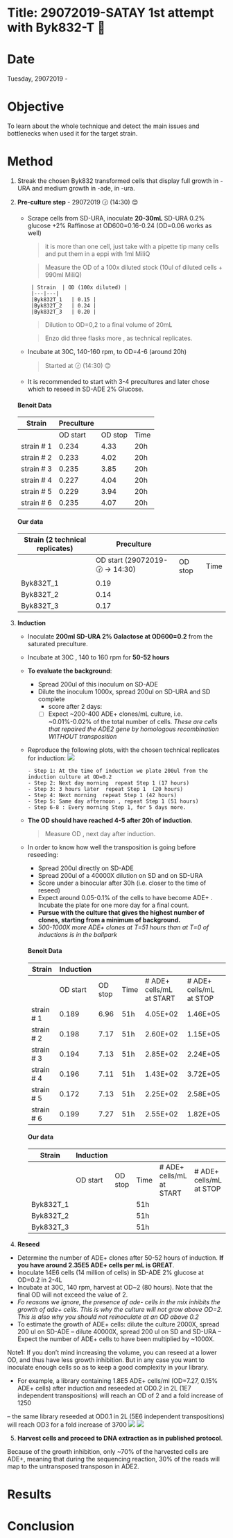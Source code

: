 # Title: 29072019-SATAY 1st attempt with Byk832-T :pray:

# Date
Tuesday, 29072019 -

# Objective
To learn about the whole technique and detect the main issues and bottlenecks when used it for the target strain.

# Method

1. Streak the chosen Byk832 transformed cells that display full growth in -URA and medium growth in -ade, in -ura.
2. **Pre-culture step** - 29072019 :clock230: (14:30) :blush:

    - Scrape cells from SD-URA, inoculate **20-30mL** SD-URA 0.2% glucose +2% Raffinose at OD600=0.16-0.24 (OD=0.06 works as well)
        > it is more than one cell, just take with a pipette tip many cells and put them in a eppi with 1ml MiliQ

        > Measure the OD of a 100x diluted stock (10ul of diluted cells + 990ml MiliQ)

           | Strain  | OD (100x diluted) |
           |---|---|
           |Byk832T_1   | 0.15 |
           |Byk832T_2   | 0.24 |
           |Byk832T_3   | 0.20 |

        > Dilution to OD=0,2 to a final volume of 20mL

        > Enzo did three flasks more , as technical replicates.

    - Incubate at 30C, 140-160 rpm, to OD=4-6 (around 20h)
        > Started at :clock230: (14:30) :blush:
    - It is recommended to start with 3-4 precultures and later chose which to reseed in SD-ADE 2% Glucose.
    #### Benoit Data
    | Strain  | Preculture  |   |   |
    |---|---|---|---|
    |   | OD start |  OD stop |  Time  |
    | strain # 1 | 0.234  | 4.33  |  20h |
    | strain # 2  | 0.233  | 4.02  | 20h  |
    | strain # 3  | 0.235 |  3.85 | 20h  |
    | strain # 4  | 0.227  | 4.04  | 20h  |
    | strain # 5  | 0.229 | 3.94  |  20h |
    | strain # 6  | 0.235  | 4.07  | 20h  |
    #### Our data
    | Strain (2 technical replicates) | Preculture  |   |   |
    |---|---|---|---|
    |   | OD start (29072019-:clock230: -> 14:30) |  OD stop |  Time  |
    | Byk832T_1 | 0.19  |   |   |
    | Byk832T_2  | 0.14  |   |   |
    | Byk832T_3  | 0.17  |   |   |

3. **Induction**

    - Inoculate **200ml SD-URA 2% Galactose at OD600=0.2** from the saturated preculture.
    - Incubate at 30C , 140 to 160 rpm for **50-52 hours**
    - **To evaluate the background**:

        - Spread 200ul of this inoculum on SD-ADE
        - Dilute the inoculum 1000x, spread 200ul on SD-URA and SD complete
            - score after 2 days:
            - [ ] Expect ~200-400 ADE+ clones/mL culture, i.e. ~0.01%-0.02% of the total number of cells.
                *These are cells that repaired the ADE2 gene by homologous recombination WITHOUT transposition*
    - Reproduce the following plots, with the chosen technical replicates for induction:
    ![](../images/satay-benoit-induction-plots.png)

          - Step 1: At the time of induction we plate 200ul from the induction culture at OD=0.2
          - Step 2: Next day morning  repeat Step 1 (17 hours)
          - Step 3: 3 hours later  repeat Step 1  (20 hours)
          - Step 4: Next morning  repeat Step 1 (42 hours)
          - Step 5: Same day afternoon , repeat Step 1 (51 hours)
          - Step 6-8 : Every morning Step 1, for 5 days more.

    - **The OD should have reached 4-5 after 20h of induction**.

      > Measure OD , next day after induction.

    - In order to know how well the transposition is going before reseeding:

        - Spread 200ul directly on SD-ADE
        - Spread 200ul of a 40000X dilution on SD and on SD-URA
        - Score under a binocular after 30h (i.e. closer to the time of reseed)
        - Expect around 0.05-0.1% of the cells to have become ADE+ . Incubate the plate for one more day for a final count.
        - **Pursue with the culture that gives the highest number of clones, starting from a minimum of background.**
        - *500-1000X more ADE+ clones at T=51 hours than at T=0 of inductions is in the ballpark*

        #### Benoit Data
        | Strain  | Induction  |   |   |  |  |
        |---|---|---|---|---|---|
        |   | OD start |  OD stop |  Time  | # ADE+ cells/mL <br> at START | # ADE+ cells/mL  <br> at STOP |
         | strain # 1 | 0.189  | 6.96  |  51h |4.05E+02 | 1.46E+05|
        | strain # 2  | 0.198  | 7.17  | 51h  | 2.60E+02 |1.15E+05 |
        | strain # 3  | 0.194 |  7.13 | 51h  |2.85E+02 |2.24E+05 |
        | strain # 4  | 0.196  | 7.11  | 51h  |1.43E+02 |3.72E+05 |
        | strain # 5  | 0.172 | 7.13  |  51h |2.25E+02 |2.58E+05 |
        | strain # 6  | 0.199  | 7.27  | 51h  |2.55E+02 | 1.82E+05|
        #### Our data
        | Strain  | Induction  |   |   |  |  |
        |---|---|---|---|---|---|
        |   | OD start |  OD stop |  Time  | # ADE+ cells/mL <br> at START | # ADE+ cells/mL  <br> at STOP |
         | Byk832T_1|   |   |  51h | | |
        | Byk832T_2  |   |   | 51h  |  | |
        | Byk832T_3  |  |   | 51h  | | |


4. **Reseed**

- Determine the number of ADE+ clones after 50-52 hours of induction. **If you have around 2.35E5 ADE+ cells per mL is GREAT**.
- Inoculate 14E6 cells (14 million of cells) in SD-ADE 2% glucose at OD=0.2 in 2-4L
- Incubate at 30C, 140 rpm, harvest at OD~2 (80 hours). Note that the final OD will not exceed the value of 2.
- *Fo reasons we ignore, the presence of ade- cells in the mix inhibits the growth of ade+ cells. This is why the culture will not grow above OD=2. This is also why you should not reinoculate at an OD above 0.2*
- To estimate the growth of ADE+ cells: dilute the culture 2000X, spread 200 ul on SD-ADE – dilute 40000X, spread 200 ul on SD and SD-URA – Expect  the number of ADE+ cells to have been multiplied by ~1000X.

Note1: If you don’t mind increasing the volume, you can reseed at a lower OD, and thus have less growth inhibition. But in any case you want to inoculate enough cells so as to keep a good complexity in your library.

  - For example, a library containing 1.8E5 ADE+ cells/ml  (OD=7.27, 0.15% ADE+ cells) after induction and reseeded at OD0.2 in 2L (1E7 independent transpositions) will reach an OD of 2 and a fold increase of 1250

 – the same library reseeded at OD0.1 in 2L (5E6 independent transpositions)  will reach OD3 for a fold increase of 3700
![](../images/satay-benoit-reseed-plots.png)
![](../images/satay-benoit-reseed-OD-0.1-plots.png)

5. **Harvest cells and proceed to DNA extraction as in published protocol**.

Because of the growth inhibition, only ~70% of the harvested cells are ADE+, meaning that during the sequencing reaction, 30% of the reads will map to the untransposed transposon in ADE2.

# Results

# Conclusion
